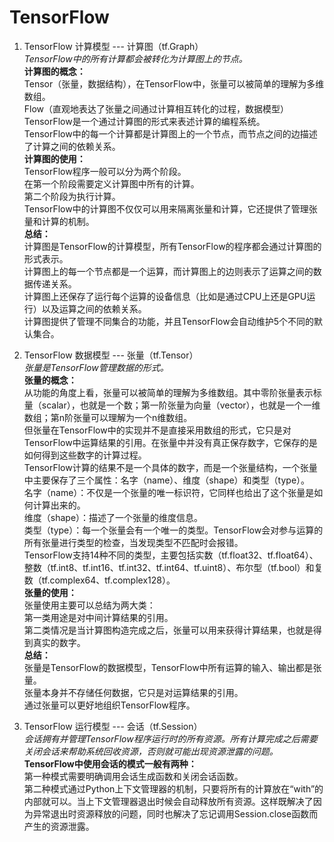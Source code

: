 # TensorFlow     
1. TensorFlow 计算模型 --- 计算图（tf.Graph）      
*TensorFlow中的所有计算都会被转化为计算图上的节点。*     
**计算图的概念：**      
Tensor（张量，数据结构），在TensorFlow中，张量可以被简单的理解为多维数组。     
Flow（直观地表达了张量之间通过计算相互转化的过程，数据模型）     
TensorFlow是一个通过计算图的形式来表述计算的编程系统。     
TensorFlow中的每一个计算都是计算图上的一个节点，而节点之间的边描述了计算之间的依赖关系。       
**计算图的使用：**     
TensorFlow程序一般可以分为两个阶段。      
在第一个阶段需要定义计算图中所有的计算。     
第二个阶段为执行计算。     
TensorFlow中的计算图不仅仅可以用来隔离张量和计算，它还提供了管理张量和计算的机制。       
**总结：**     
计算图是TensorFlow的计算模型，所有TensorFlow的程序都会通过计算图的形式表示。     
计算图上的每一个节点都是一个运算，而计算图上的边则表示了运算之间的数据传递关系。     
计算图上还保存了运行每个运算的设备信息（比如是通过CPU上还是GPU运行）以及运算之间的依赖关系。     
计算图提供了管理不同集合的功能，并且TensorFlow会自动维护5个不同的默认集合。    

2. TensorFlow 数据模型 --- 张量（tf.Tensor）      
*张量是TensorFlow管理数据的形式。*       
**张量的概念：**     
从功能的角度上看，张量可以被简单的理解为多维数组。其中零阶张量表示标量（scalar），也就是一个数；第一阶张量为向量（vector），也就是一个一维数组；第n阶张量可以理解为一个n维数组。     
但张量在TensorFlow中的实现并不是直接采用数组的形式，它只是对TensorFlow中运算结果的引用。在张量中并没有真正保存数字，它保存的是如何得到这些数字的计算过程。     
TensorFlow计算的结果不是一个具体的数字，而是一个张量结构，一个张量中主要保存了三个属性：名字（name）、维度（shape）和类型（type）。     
名字（name）：不仅是一个张量的唯一标识符，它同样也给出了这个张量是如何计算出来的。    
维度（shape）：描述了一个张量的维度信息。     
类型（type）：每一个张量会有一个唯一的类型。TensorFlow会对参与运算的所有张量进行类型的检查，当发现类型不匹配时会报错。    
TensorFlow支持14种不同的类型，主要包括实数（tf.float32、tf.float64）、整数（tf.int8、tf.int16、tf.int32、tf.int64、tf.uint8）、布尔型（tf.bool）和复数（tf.complex64、tf.complex128）。     
**张量的使用：**   
张量使用主要可以总结为两大类：   
第一类用途是对中间计算结果的引用。   
第二类情况是当计算图构造完成之后，张量可以用来获得计算结果，也就是得到真实的数字。     
**总结：**   
张量是TensorFlow的数据模型，TensorFlow中所有运算的输入、输出都是张量。    
张量本身并不存储任何数据，它只是对运算结果的引用。   
通过张量可以更好地组织TensorFlow程序。   

3. TensorFlow 运行模型 --- 会话（tf.Session）    
*会话拥有并管理TensorFlow程序运行时的所有资源。所有计算完成之后需要关闭会话来帮助系统回收资源，否则就可能出现资源泄露的问题。*    
**TensorFlow中使用会话的模式一般有两种：**   
第一种模式需要明确调用会话生成函数和关闭会话函数。   
第二种模式通过Python上下文管理器的机制，只要将所有的计算放在“with”的内部就可以。当上下文管理器退出时候会自动释放所有资源。这样既解决了因为异常退出时资源释放的问题，同时也解决了忘记调用Session.close函数而产生的资源泄露。   
